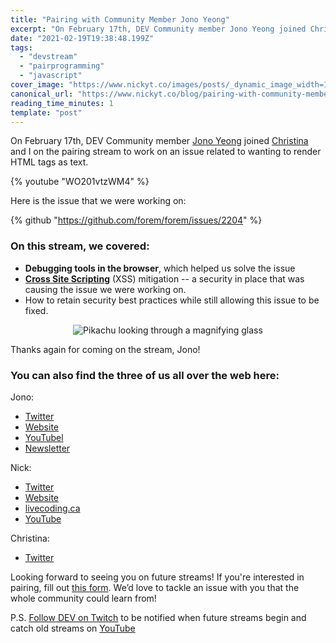 ```yaml
---
title: "Pairing with Community Member Jono Yeong"
excerpt: "On February 17th, DEV Community member Jono Yeong joined Christina and I on the pairing stream to..."
date: "2021-02-19T19:38:48.199Z"
tags:
  - "devstream"
  - "pairprogramming"
  - "javascript"
cover_image: "https://www.nickyt.co/images/posts/_dynamic_image_width=1000,height=420,fit=cover,gravity=auto,format=auto_https%3A%2F%2Fdev-to-uploads.s3.amazonaws.com%2Fuploads%2Farticles%2F8qpteiqv2kmku8wnd5xz.jpg"
canonical_url: "https://www.nickyt.co/blog/pairing-with-community-member-jono-yeong-3knk/"
reading_time_minutes: 1
template: "post"
---
```


On <time datetime="2021-02-17">February 17th</time>, DEV Community member [Jono Yeong](https://dev.to/jonoyeong) joined [Christina](https://dev.to/coffeecraftcode) and I on the pairing stream to work on an issue related to wanting to render HTML tags as text.

{% youtube "WO201vtzWM4" %}

Here is the issue that we were working on:

{% github "https://github.com/forem/forem/issues/2204" %}

### On this stream, we covered:

- **Debugging tools in the browser**, which helped us solve the issue
- **[Cross Site Scripting](https://owasp.org/www-community/attacks/xss/)** (XSS) mitigation -- a security in place that was causing the issue we were working on.
- How to retain security best practices while still allowing this issue to be fixed.

<center>

![Pikachu looking through a magnifying glass](https://media.giphy.com/media/42wQXwITfQbDGKqUP7/giphy.gif)

</center>

Thanks again for coming on the stream, Jono!

### You can also find the three of us all over the web here:

Jono:

- [Twitter](https://twitter.com/JonoYeong)
- [Website](https://www.jonathanyeong.com/)
- [YouTubel](https://www.youtube.com/channel/UClb6km0HLkGUOEjHlp5WdPA0)
- [Newsletter](https://newsletter.jonathanyeong.com/)

Nick:

- [Twitter](https://twitter.com/nickytonline)
- [Website](https://iamdeveloper.com/)
- [livecoding.ca](https://livecoding.ca)
- [YouTube](https://youtube.iamdeveloper.com)

Christina:

- [Twitter](https://twitter.com/coffeecraftcode)

Looking forward to seeing you on future streams! If you're interested in pairing, fill out [this form](https://iamdeveloper.com/pair). We’d love to tackle an issue with you that the whole community could learn from!

P.S. [Follow DEV on Twitch](https://twitch.tv/thepracticaldev) to be notified when future streams begin and catch old streams on [YouTube](https://www.youtube.com/c/thepracticaldevteam)
